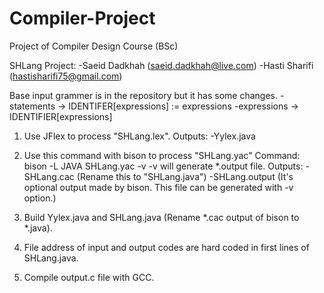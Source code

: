# Compiler-Project
Project of Compiler Design Course (BSc)

SHLang Project:
    -Saeid Dadkhah (saeid.dadkhah@live.com)
    -Hasti Sharifi (hastisharifi75@gmail.com)

Base input grammer is in the repository but it has some changes.
    -statements -> IDENTIFER[expressions] := expressions
    -expressions -> IDENTIFIER[expressions]

1. Use JFlex to process "SHLang.lex".
    Outputs:    -Yylex.java

2. Use this command with bison to process "SHLang.yac"
    Command: bison -L JAVA SHLang.yac -v
        -v will generate *.output file.
    Outputs:    -SHLang.cac (Rename this to "SHLang.java")
                -SHLang.output (It's optional output made by bison. This file can be generated with -v option.)

3. Build Yylex.java and SHLang.java (Rename *.cac output of bison to *.java).

4. File address of input and output codes are hard coded in first lines of SHLang.java.

5. Compile output.c file with GCC.
